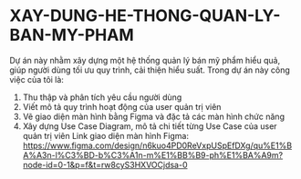 # XAY-DUNG-HE-THONG-QUAN-LY-BAN-MY-PHAM
Dự án này nhằm xây dựng một hệ thống quản lý bán mỹ phẩm hiểu quả, giúp người dùng tối ưu quy trình, cải thiện hiểu suất. Trong dự án này công việc của tôi là:
1. Thu thập và phân tích yêu cầu người dùng
2. Viết mô tả quy trình hoạt động của user quản trị viên
3. Vẽ giao diện màn hình bằng Figma và đặc tả các màn hình chức năng
4. Xây dựng Use Case Diagram, mô tả chi tiết từng Use Case của user quản trị viên
Link giao diện màn hình Figma: https://www.figma.com/design/n6kuo4PD0ReVxpUSpEfDXg/qu%E1%BA%A3n-l%C3%BD-b%C3%A1n-m%E1%BB%B9-ph%E1%BA%A9m?node-id=0-1&p=f&t=rw8cyS3HXVOCjdsa-0

